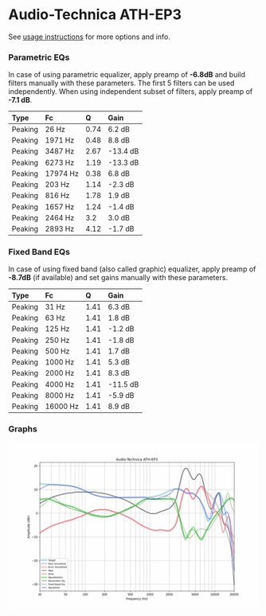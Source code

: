 # Audio-Technica ATH-EP3
See [usage instructions](https://github.com/jaakkopasanen/AutoEq#usage) for more options and info.

### Parametric EQs
In case of using parametric equalizer, apply preamp of **-6.8dB** and build filters manually
with these parameters. The first 5 filters can be used independently.
When using independent subset of filters, apply preamp of **-7.1 dB**.

| Type    | Fc       |    Q | Gain     |
|:--------|:---------|:-----|:---------|
| Peaking | 26 Hz    | 0.74 | 6.2 dB   |
| Peaking | 1971 Hz  | 0.48 | 8.8 dB   |
| Peaking | 3487 Hz  | 2.67 | -13.4 dB |
| Peaking | 6273 Hz  | 1.19 | -13.3 dB |
| Peaking | 17974 Hz | 0.38 | 6.8 dB   |
| Peaking | 203 Hz   | 1.14 | -2.3 dB  |
| Peaking | 816 Hz   | 1.78 | 1.9 dB   |
| Peaking | 1657 Hz  | 1.24 | -1.4 dB  |
| Peaking | 2464 Hz  | 3.2  | 3.0 dB   |
| Peaking | 2893 Hz  | 4.12 | -1.7 dB  |

### Fixed Band EQs
In case of using fixed band (also called graphic) equalizer, apply preamp of **-8.7dB**
(if available) and set gains manually with these parameters.

| Type    | Fc       |    Q | Gain     |
|:--------|:---------|:-----|:---------|
| Peaking | 31 Hz    | 1.41 | 6.3 dB   |
| Peaking | 63 Hz    | 1.41 | 1.8 dB   |
| Peaking | 125 Hz   | 1.41 | -1.2 dB  |
| Peaking | 250 Hz   | 1.41 | -1.8 dB  |
| Peaking | 500 Hz   | 1.41 | 1.7 dB   |
| Peaking | 1000 Hz  | 1.41 | 5.3 dB   |
| Peaking | 2000 Hz  | 1.41 | 8.3 dB   |
| Peaking | 4000 Hz  | 1.41 | -11.5 dB |
| Peaking | 8000 Hz  | 1.41 | -5.9 dB  |
| Peaking | 16000 Hz | 1.41 | 8.9 dB   |

### Graphs
![](./Audio-Technica%20ATH-EP3.png)